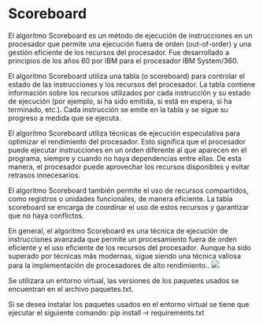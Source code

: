 # Scoreboard
El algoritmo Scoreboard es un método de ejecución de instrucciones en un procesador que permite una ejecución fuera de orden (out-of-order) y una gestión eficiente de los recursos del procesador. Fue desarrollado a principios de los años 60 por IBM para el procesador IBM System/360.

El algoritmo Scoreboard utiliza una tabla (o scoreboard) para controlar el estado de las instrucciones y los recursos del procesador. La tabla contiene información sobre los recursos utilizados por cada instrucción y su estado de ejecución (por ejemplo, si ha sido emitida, si está en espera, si ha terminado, etc.). Cada instrucción se emite en la tabla y se sigue su progreso a medida que se ejecuta.

El algoritmo Scoreboard utiliza técnicas de ejecución especulativa para optimizar el rendimiento del procesador. Esto significa que el procesador puede ejecutar instrucciones en un orden diferente al que aparecen en el programa, siempre y cuando no haya dependencias entre ellas. De esta manera, el procesador puede aprovechar los recursos disponibles y evitar retrasos innecesarios.

El algoritmo Scoreboard también permite el uso de recursos compartidos, como registros o unidades funcionales, de manera eficiente. La tabla scoreboard se encarga de coordinar el uso de estos recursos y garantizar que no haya conflictos.

En general, el algoritmo Scoreboard es una técnica de ejecución de instrucciones avanzada que permite un procesamiento fuera de orden eficiente y el uso eficiente de los recursos del procesador. Aunque ha sido superado por técnicas más modernas, sigue siendo una técnica valiosa para la implementación de procesadores de alto rendimiento..
![](https://www.google.com/url?sa=i&url=https%3A%2F%2Fwww.slideserve.com%2Fdelilah-contreras%2Fescala-o-din-mica-algor-tmo-de-tomasulo&psig=AOvVaw0RQ8a6tv1f7ZFXV3RZU-lI&ust=1678320576129000&source=images&cd=vfe&ved=0CBAQjRxqFwoTCPC9_b-Fy_0CFQAAAAAdAAAAABAJ)


Se utilizara un entorno virtual, las versiones de los paquetes usados se encuentran en el archivo paquetes.txt.

Si se desea instalar los paquetes usados en el entorno virtual se tiene que ejecutar el siguiente comando: pip install –r requirements.txt
